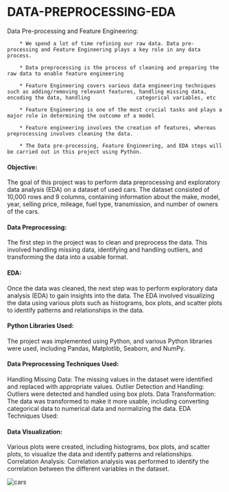 # DATA-PREPROCESSING-EDA

Data Pre-processing and Feature Engineering:

        * We spend a lot of time refining our raw data. Data pre-processing and Feature Engineering plays a key role in any data process.
         
        * Data preprocessing is the process of cleaning and preparing the raw data to enable feature engineering

        * Feature Engineering covers various data engineering techniques such as adding/removing relevant features, handling missing data, encoding the data, handling               categorical variables, etc

        * Feature Engineering is one of the most crucial tasks and plays a major role in determining the outcome of a model

        * Feature engineering involves the creation of features, whereas preprocessing involves cleaning the data. 

        * The Data pre-processing, Feature Engineering, and EDA steps will be carried out in this project using Python.
        
 #### Objective:
 
The goal of this project was to perform data preprocessing and exploratory data analysis (EDA) on a dataset of used cars. The dataset consisted of 10,000 rows and 9 columns, containing information about the make, model, year, selling price, mileage, fuel type, transmission, and number of owners of the cars.

#### Data Preprocessing:

The first step in the project was to clean and preprocess the data. This involved handling missing data, identifying and handling outliers, and transforming the data into a usable format.

#### EDA:

Once the data was cleaned, the next step was to perform exploratory data analysis (EDA) to gain insights into the data. The EDA involved visualizing the data using various plots such as histograms, box plots, and scatter plots to identify patterns and relationships in the data.

#### Python Libraries Used:

The project was implemented using Python, and various Python libraries were used, including Pandas, Matplotlib, Seaborn, and NumPy.

#### Data Preprocessing Techniques Used:

Handling Missing Data: The missing values in the dataset were identified and replaced with appropriate values.
Outlier Detection and Handling: Outliers were detected and handled using box plots.
Data Transformation: The data was transformed to make it more usable, including converting categorical data to numerical data and normalizing the data.
EDA Techniques Used:

#### Data Visualization: 

Various plots were created, including histograms, box plots, and scatter plots, to visualize the data and identify patterns and relationships.
Correlation Analysis: Correlation analysis was performed to identify the correlation between the different variables in the dataset.

         
         
         
![cars](https://user-images.githubusercontent.com/122966157/222444269-54dcde80-a9c5-4861-abed-a851e400f00c.jpeg)
         
         
         
